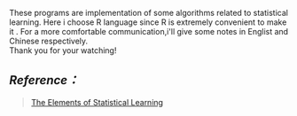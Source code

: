 These programs are implementation of some algorithms related to statistical learning.
Here i choose R language since R is extremely convenient to make it .
For a more comfortable communication,i'll give some notes in Englist and Chinese respectively.  
Thank you for your watching!

*Reference：*
-------------------
>[The Elements of Statistical Learning](http://www-stat.stanford.edu/ElemStatLearn)
